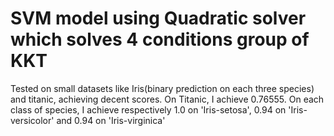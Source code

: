 # SVM model using Quadratic solver which solves 4 conditions group of KKT

Tested on small datasets like Iris(binary prediction on each three species) and titanic, achieving decent scores. On Titanic, I achieve 0.76555. On each class of species, I achieve respectively 1.0 on 'Iris-setosa', 
0.94 on 'Iris-versicolor' and 0.94 on 'Iris-virginica'
